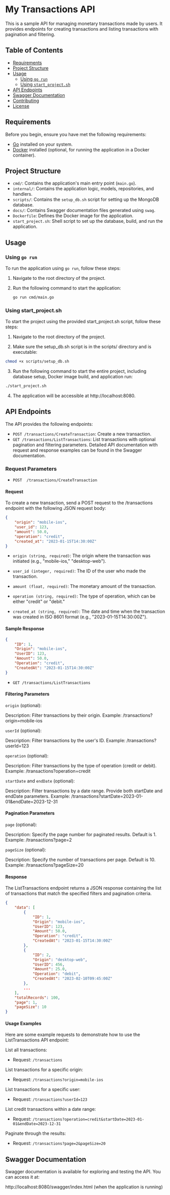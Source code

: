 # My Transactions API

This is a sample API for managing monetary transactions made by users. It provides endpoints for creating transactions and listing transactions with pagination and filtering.

## Table of Contents

- [Requirements](#requirements)
- [Project Structure](#project-structure)
- [Usage](#usage)
  - [Using `go run`](#using-go-run)
  - [Using `start_project.sh`](#using-start_projectsh)
- [API Endpoints](#api-endpoints)
- [Swagger Documentation](#swagger-documentation)
- [Contributing](#contributing)
- [License](#license)

## Requirements

Before you begin, ensure you have met the following requirements:

- [Go](https://golang.org/) installed on your system.
- [Docker](https://www.docker.com/) installed (optional, for running the application in a Docker container).

## Project Structure

- `cmd/`: Contains the application's main entry point (`main.go`).
- `internal/`: Contains the application logic, models, repositories, and handlers.
- `scripts/`: Contains the `setup_db.sh` script for setting up the MongoDB database.
- `docs/`: Contains Swagger documentation files generated using `swag`.
- `Dockerfile`: Defines the Docker image for the application.
- `start_project.sh`: Shell script to set up the database, build, and run the application.

## Usage

### Using `go run`

To run the application using `go run`, follow these steps:

1. Navigate to the root directory of the project.

2. Run the following command to start the application:

   ```bash
   go run cmd/main.go


### Using start_project.sh
To start the project using the provided start_project.sh script, follow these steps:

1. Navigate to the root directory of the project.

2. Make sure the setup_db.sh script is in the scripts/ directory and is executable:

```Bash
chmod +x scripts/setup_db.sh
```
3. Run the following command to start the entire project, including database setup, Docker image build, and application run:

```Bash
./start_project.sh
```

4. The application will be accessible at http://localhost:8080.

## API Endpoints
The API provides the following endpoints:

- `POST /transactions/CreateTransaction`: Create a new transaction.
- `GET /transactions/ListTransactions`: List transactions with optional pagination and filtering parameters.
Detailed API documentation with request and response examples can be found in the Swagger documentation.


### Request Parameters 
- `POST  /transactions/CreateTransaction `

#### Request
To create a new transaction, send a POST request to the /transactions endpoint with the following JSON request body:
```json
{
    "origin": "mobile-ios",
    "user_id": 123,
    "amount": 50.0,
    "operation": "credit",
    "created_at": "2023-01-15T14:30:00Z"
}

```

- `origin (string, required)`: The origin where the transaction was initiated (e.g., "mobile-ios," "desktop-web").

- `user_id (integer, required)`: The ID of the user who made the transaction.

- `amount (float, required)`: The monetary amount of the transaction.

- `operation (string, required)`: The type of operation, which can be either "credit" or "debit."

- `created_at (string, required)`: The date and time when the transaction was created in ISO 8601 format (e.g., "2023-01-15T14:30:00Z").

#### Sample Response

```json
{
    "ID": 1,
    "Origin": "mobile-ios",
    "UserID": 123,
    "Amount": 50.0,
    "Operation": "credit",
    "CreatedAt": "2023-01-15T14:30:00Z"
}

```

- `GET /transactions/ListTransactions `

#### Filtering Parameters

`origin` (optional):

Description: Filter transactions by their origin.
Example: /transactions?origin=mobile-ios

`userId` (optional):

Description: Filter transactions by the user's ID.
Example: /transactions?userId=123

`operation` (optional):

Description: Filter transactions by the type of operation (credit or debit).
Example: /transactions?operation=credit

`startDate` and `endDate` (optional):

Description: Filter transactions by a date range. Provide both startDate and endDate parameters.
Example: /transactions?startDate=2023-01-01&endDate=2023-12-31

#### Pagination Parameters

`page` (optional):

Description: Specify the page number for paginated results. Default is 1.
Example: /transactions?page=2

`pageSize` (optional):

Description: Specify the number of transactions per page. Default is 10.
Example: /transactions?pageSize=20

#### Response

The ListTransactions endpoint returns a JSON response containing the list of transactions that match the specified filters and pagination criteria.

```json
{
    "data": [
        {
            "ID": 1,
            "Origin": "mobile-ios",
            "UserID": 123,
            "Amount": 50.0,
            "Operation": "credit",
            "CreatedAt": "2023-01-15T14:30:00Z"
        },
        {
            "ID": 2,
            "Origin": "desktop-web",
            "UserID": 456,
            "Amount": 25.0,
            "Operation": "debit",
            "CreatedAt": "2023-02-10T09:45:00Z"
        },
        ...
    ],
    "totalRecords": 100,
    "page": 1,
    "pageSize": 10
}

```

#### Usage Examples
Here are some example requests to demonstrate how to use the ListTransactions API endpoint:

List all transactions:
- Request: `/transactions`

List transactions for a specific origin:
- Request: `/transactions?origin=mobile-ios`

List transactions for a specific user:
- Request: `/transactions?userId=123`

List credit transactions within a date range:
- Request: `/transactions?operation=credit&startDate=2023-01-01&endDate=2023-12-31`

Paginate through the results:
- Request: `/transactions?page=2&pageSize=20`

## Swagger Documentation
Swagger documentation is available for exploring and testing the API. You can access it at:

http://localhost:8080/swagger/index.html (when the application is running)